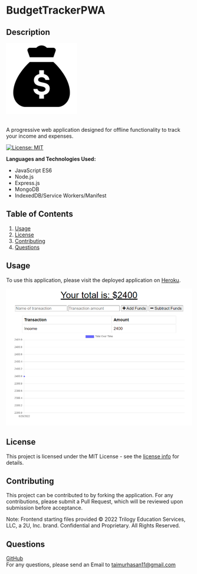 # BudgetTrackerPWA

## Description
[![Budget Tracker Logo](./public/icons/icon-192x192.png)](https://budgettrackerbytaimur.herokuapp.com/)

<br/>
A progressive web application designed for offline functionality to track your income and expenses. <br/>


[![License: MIT](https://img.shields.io/badge/License-MIT-yellow.svg)](https://opensource.org/licenses/MIT)

**Languages and Technologies Used:** 
- JavaScript ES6
- Node.js
- Express.js
- MongoDB
- IndexedDB/Service Workers/Manifest

## Table of Contents

1. [ Usage ](#usage)
2. [ License ](#license)
3. [ Contributing ](#contributing)
4. [ Questions ](#questions)


<a name="usage"></a>

## Usage
To use this application, please visit the deployed application on [Heroku](https://budgettrackerbytaimur.herokuapp.com/). <br/>



![Budget Tracker Main Page](./assets/images/budgettracker.png)


<a name="license"></a>
## License
This project is licensed under the MIT License - see the [license info](https://opensource.org/licenses/MIT) for details.


<a name="contributing"></a>

## Contributing

This project can be contributed to by forking the application. For any contributions, please submit a Pull Request, which will be reviewed upon submission before acceptance.

Note: Frontend starting files provided © 2022 Trilogy Education Services, LLC, a 2U, Inc. brand. Confidential and Proprietary. All Rights Reserved.
<a name="questions"></a>

## Questions

[GitHub](https://github.com/TaimurHasan) <br/>
For any questions, please send an Email to [taimurhasan11@gmail.com](mailto:taimurhasan11@gmail.com)